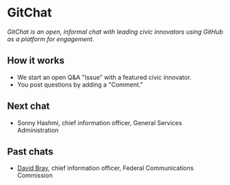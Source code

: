 GitChat
=======

*GitChat is an open, informal chat with leading civic innovators using GitHub as a platform for engagement.*

## How it works

- We start an open Q&A "Issue" with a featured civic innovator.
- You post questions by adding a "Comment."

## Next chat

- Sonny Hashmi, chief information officer, General Services Administration

## Past chats

- [David Bray](https://github.com/govfresh/gitchat/issues/1), chief information officer, Federal Communications Commission
